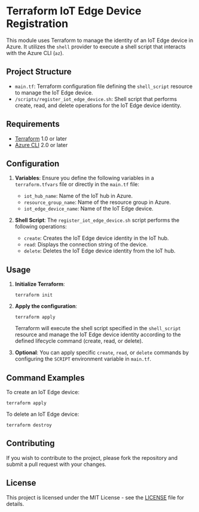 # Terraform IoT Edge Device Registration

This module uses Terraform to manage the identity of an IoT Edge device in Azure. It utilizes the `shell` provider to execute a shell script that interacts with the Azure CLI (`az`).

## Project Structure

- `main.tf`: Terraform configuration file defining the `shell_script` resource to manage the IoT Edge device.
- `/scripts/register_iot_edge_device.sh`: Shell script that performs create, read, and delete operations for the IoT Edge device identity.

## Requirements

- [Terraform](https://www.terraform.io/downloads) 1.0 or later
- [Azure CLI](https://docs.microsoft.com/en-us/cli/azure/install-azure-cli) 2.0 or later

## Configuration

1. **Variables**: Ensure you define the following variables in a `terraform.tfvars` file or directly in the `main.tf` file:

   - `iot_hub_name`: Name of the IoT hub in Azure.
   - `resource_group_name`: Name of the resource group in Azure.
   - `iot_edge_device_name`: Name of the IoT Edge device.

2. **Shell Script**: The `register_iot_edge_device.sh` script performs the following operations:
   
   - `create`: Creates the IoT Edge device identity in the IoT hub.
   - `read`: Displays the connection string of the device.
   - `delete`: Deletes the IoT Edge device identity from the IoT hub.

## Usage

1. **Initialize Terraform**:

   ```
   terraform init
   ```

2. **Apply the configuration**:

   ```
   terraform apply
   ```

   Terraform will execute the shell script specified in the `shell_script` resource and manage the IoT Edge device identity according to the defined lifecycle command (create, read, or delete).

3. **Optional**: You can apply specific `create`, `read`, or `delete` commands by configuring the `SCRIPT` environment variable in `main.tf`.

## Command Examples

To create an IoT Edge device:

```
terraform apply
```

To delete an IoT Edge device:

```
terraform destroy
```

## Contributing

If you wish to contribute to the project, please fork the repository and submit a pull request with your changes.

## License

This project is licensed under the MIT License - see the [LICENSE](LICENSE) file for details.
